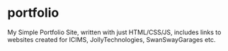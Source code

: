 # portfolio
My Simple Portfolio Site, written with just HTML/CSS/JS, includes links to websites created for ICIMS, JollyTechnologies, SwanSwayGarages etc.

